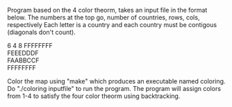 Program based on the 4 color theorm, takes an input file in the format below.
The numbers at the top go, number of countries, rows, cols, respectively
Each letter is a country and each country must be contigous (diagonals don't count).

6 4 8 
FFFFFFFF                                       
FEEEDDDF                    
FAABBCCF                
FFFFFFFF                               

Color the map using "make" which produces an executable named coloring. Do "./coloring inputfile" to run the program. 
The program will assign colors from 1-4 to satisfy the four color theorm using backtracking.
